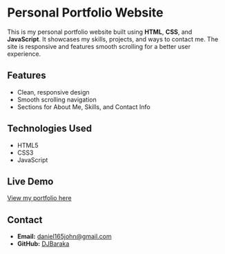 # Personal Portfolio Website

This is my personal portfolio website built using **HTML**, **CSS**, and **JavaScript**. It showcases my skills, projects, and ways to contact me. The site is responsive and features smooth scrolling for a better user experience.

## Features

- Clean, responsive design
- Smooth scrolling navigation
- Sections for About Me, Skills, and Contact Info

## Technologies Used

- HTML5
- CSS3
- JavaScript

## Live Demo

[View my portfolio here](https://DJBaraka.github.io/portfolio/)

## Contact

- **Email:** [daniel165john@gmail.com](mailto:daniel165john@gmail.com)
- **GitHub:** [DJBaraka](https://github.com/DJBaraka)

